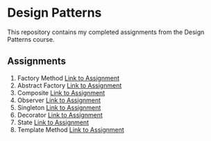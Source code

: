 # Design Patterns

This repository contains my completed assignments from the Design Patterns course.

## Assignments

1. Factory Method [Link to Assignment](src\main\java\factory_method)
2. Abstract Factory [Link to Assignment](src\main\java\abstract_factory)
3. Composite [Link to Assignment](src\main\java\composite)
4. Observer [Link to Assignment](src\main\java\observer)
5. Singleton [Link to Assignment](src\main\java\singleton)
6. Decorator [Link to Assignment](src\main\java\decorator)
7. State [Link to Assignment](src\main\java\state)
8. Template Method [Link to Assignment](src\main\java\template_method)
